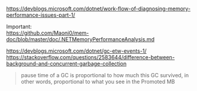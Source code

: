 https://devblogs.microsoft.com/dotnet/work-flow-of-diagnosing-memory-performance-issues-part-1/  

Important:  
https://github.com/Maoni0/mem-doc/blob/master/doc/.NETMemoryPerformanceAnalysis.md   

https://devblogs.microsoft.com/dotnet/gc-etw-events-1/  
https://stackoverflow.com/questions/2583644/difference-between-background-and-concurrent-garbage-collection


>  pause time of a GC is proportional to how much this GC survived, in other words, proportional to what you see in the Promoted MB
